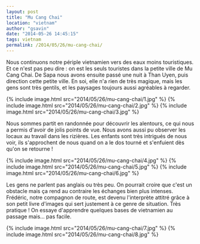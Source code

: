 ```yaml
---
layout: post
title: "Mu Cang Chai"
location: "vietnam"
author: "gsavin"
date: "2014-05-26 14:45:15"
tags: vietnam
permalink: /2014/05/26/mu-cang-chai/
---
```

Nous continuons notre périple vietnamien vers des eaux moins touristiques. Et ce n'est pas peu dire : on est les seuls touristes dans la petite ville de Mu Cang Chai. De Sapa nous avons ensuite passé une nuit à Than Uyen, puis direction cette petite ville. En soi, elle n'a rien de très magique, mais les gens sont très gentils, et les paysages toujours aussi agréables à regarder.

{% include image.html src="2014/05/26/mu-cang-chai/1.jpg" %}
{% include image.html src="2014/05/26/mu-cang-chai/2.jpg" %}
{% include image.html src="2014/05/26/mu-cang-chai/3.jpg" %}

Nous sommes partit en randonnée pour découvrir les alentours, ce qui nous a permis d'avoir de jolis points de vue. Nous avons aussi pu observer les locaux au travail dans les rizières. Les enfants sont très intrigués de nous voir, ils s'approchent de nous quand on a le dos tourné et s'enfuient dès qu'on se retourne !

{% include image.html src="2014/05/26/mu-cang-chai/4.jpg" %}
{% include image.html src="2014/05/26/mu-cang-chai/5.jpg" %}
{% include image.html src="2014/05/26/mu-cang-chai/6.jpg" %}

Les gens ne parlent pas anglais ou très peu. On pourrait croire que c'est un obstacle mais ça rend au contraire les échanges bien plus intenses. Frédéric, notre compagnon de route, est devenu l'interprète attitré grâce à son petit livre d'images qui sert justement à ce genre de situation. Très pratique ! On essaye d'apprendre quelques bases de vietnamien au passage mais... pas facile.

{% include image.html src="2014/05/26/mu-cang-chai/7.jpg" %}
{% include image.html src="2014/05/26/mu-cang-chai/8.jpg" %}
